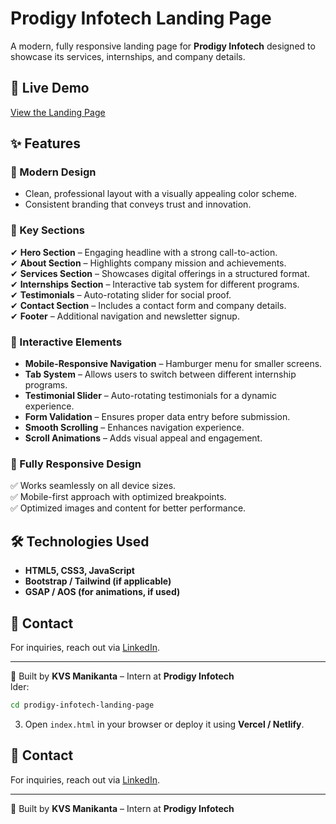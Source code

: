 # Prodigy Infotech Landing Page  

A modern, fully responsive landing page for **Prodigy Infotech** designed to showcase its services, internships, and company details.  

## 🌟 Live Demo  
[View the Landing Page](https://prodigy-wd-01-wheat.vercel.app/)  

## ✨ Features  

### **🎨 Modern Design**  
- Clean, professional layout with a visually appealing color scheme.  
- Consistent branding that conveys trust and innovation.  

### **📌 Key Sections**  
✔ **Hero Section** – Engaging headline with a strong call-to-action.  
✔ **About Section** – Highlights company mission and achievements.  
✔ **Services Section** – Showcases digital offerings in a structured format.  
✔ **Internships Section** – Interactive tab system for different programs.  
✔ **Testimonials** – Auto-rotating slider for social proof.  
✔ **Contact Section** – Includes a contact form and company details.  
✔ **Footer** – Additional navigation and newsletter signup.  

### **🚀 Interactive Elements**  
- **Mobile-Responsive Navigation** – Hamburger menu for smaller screens.  
- **Tab System** – Allows users to switch between different internship programs.  
- **Testimonial Slider** – Auto-rotating testimonials for a dynamic experience.  
- **Form Validation** – Ensures proper data entry before submission.  
- **Smooth Scrolling** – Enhances navigation experience.  
- **Scroll Animations** – Adds visual appeal and engagement.  

### **📱 Fully Responsive Design**  
✅ Works seamlessly on all device sizes.  
✅ Mobile-first approach with optimized breakpoints.  
✅ Optimized images and content for better performance.  

## 🛠️ Technologies Used  
- **HTML5, CSS3, JavaScript**  
- **Bootstrap / Tailwind (if applicable)**  
- **GSAP / AOS (for animations, if used)**  


## 📧 Contact  
For inquiries, reach out via [LinkedIn](https://www.linkedin.com/in/kvsmanikanta).  

---  
🚀 Built by **KVS Manikanta** – Intern at **Prodigy Infotech**  
lder:  
   ```bash
   cd prodigy-infotech-landing-page
   ```  
3. Open `index.html` in your browser or deploy it using **Vercel / Netlify**.  

## 📧 Contact  
For inquiries, reach out via [LinkedIn](https://www.linkedin.com/in/kvsmanikanta).  

---  
🚀 Built by **KVS Manikanta** – Intern at **Prodigy Infotech**  
